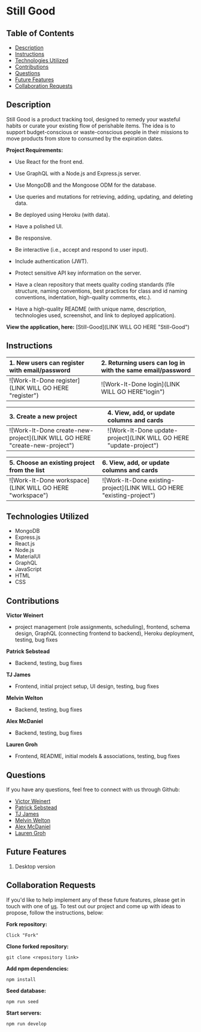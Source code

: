 # Still Good

## Table of Contents 
* [Description](#description)
* [Instructions](#instructions)
* [Technologies Utilized](#technologies-utilized)
* [Contributions](#contributions)
* [Questions](#questions)
* [Future Features](#future-features)
* [Collaboration Requests](#collaboration-requests)

## Description

Still Good is a product tracking tool, designed to remedy your wasteful habits or curate your existing flow of perishable items. The idea is to support budget-conscious or waste-conscious people in their missions to move products from store to consumed by the expiration dates.

**Project Requirements:**
* Use React for the front end.

* Use GraphQL with a Node.js and Express.js server.

* Use MongoDB and the Mongoose ODM for the database.

* Use queries and mutations for retrieving, adding, updating, and deleting data.

* Be deployed using Heroku (with data).

* Have a polished UI.

* Be responsive.

* Be interactive (i.e., accept and respond to user input).

* Include authentication (JWT).

* Protect sensitive API key information on the server.

* Have a clean repository that meets quality coding standards (file structure, naming conventions, best practices for class and id naming conventions, indentation, high-quality comments, etc.).

* Have a high-quality README (with unique name, description, technologies used, screenshot, and link to deployed application).

**View the application, here:** [Still-Good](LINK WILL GO HERE "Still-Good")

## Instructions 

| 1. New users can register with email/password | 2. Returning users can log in with the same email/password |
| :-- | :-- |
| ![Work-It-Done register](LINK WILL GO HERE "register") | ![Work-It-Done login](LINK WILL GO HERE"login") |

| 3. Create a new project | 4. View, add, or update columns and cards |
| :-- | :-- |
| ![Work-It-Done create-new-project](LINK WILL GO HERE "create-new-project") | ![Work-It-Done update-project](LINK WILL GO HERE "update-project") |

|5. Choose an existing project from the list | 6. View, add, or update columns and cards |
| :-- | :-- |
| ![Work-It-Done workspace](LINK WILL GO HERE "workspace") | ![Work-It-Done existing-project](LINK WILL GO HERE "existing-project") |

## Technologies Utilized
 
 * MongoDB
 * Express.js
 * React.js
 * Node.js
 * MaterialUI
 * GraphQL
 * JavaScript
 * HTML
 * CSS

## Contributions

**Victor Weinert** 
- project management (role assignments, scheduling), frontend, schema design, GraphQL (connecting frontend to backend), Heroku deployment, testing, bug fixes

**Patrick Sebstead** 
- Backend, testing, bug fixes

**TJ James**
- Frontend, initial project setup, UI design, testing, bug fixes

**Melvin Welton** 
- Backend, testing, bug fixes

**Alex McDaniel** 
- Backend, testing, bug fixes

**Lauren Groh** 
- Frontend, README, initial models & associations, testing, bug fixes

## Questions

If you have any questions, feel free to connect with us through Github: 

* [Victor Weinert](https://github.com/vw0389)
* [Patrick Sebstead](https://github.com/RaiderNationBuilder)
* [TJ James](https://github.com/jamestw13)
* [Melvin Welton](https://github.com/melwel74)
* [Alex McDaniel](https://github.com/alexm1937)
* [Lauren Groh](https://github.com/GrohTech)

## Future Features
1. Desktop version

## Collaboration Requests

If you'd like to help implement any of these future features, please get in touch with one of [us](#contributions). 
To test out our project and come up with ideas to propose, follow the instructions, below:  

**Fork repository:**  
```
Click "Fork"
```

**Clone forked repository:**
```
git clone <repository link>
```

**Add npm dependencies:**
```
npm install
```
**Seed database:**
```
npm run seed
```
**Start servers:**
```
npm run develop
```
